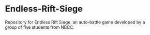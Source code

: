 # Endless-Rift-Siege
Repository for Endless Rift Siege, an auto-battle game developed by a group of five students from NBCC.
